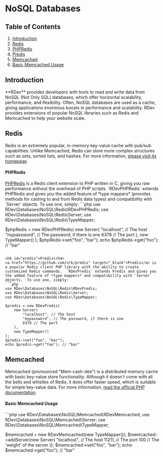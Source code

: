 # NoSQL Databases

## Table of Contents
1. [Introduction](#introduction)
2. [Redis](#redis)
  1. [PHPRedis](#phpredis)
  2. [Predis](#predis)
3. [Memcached](#memcached)
  1. [Basic Memcached Usage](#basic-memcached-usage)

<h2 id="introduction">Introduction</h2>
**RDev** provides developers with tools to read and write data from NoSQL (Not Only SQL) databases, which offer horizontal scalability, performance, and flexibility.  Often, NoSQL databases are used as a cache, giving applications enormous boosts in performance and scalability.  RDev provides extensions of popular NoSQL libraries such as Redis and Memcached to help your website scale.

<h2 id="redis">Redis</h2>
Redis is an extremely popular, in-memory key-value cache with pub/sub capabilities.  Unlike Memcached, Redis can store more complex structures such as sets, sorted lists, and hashes.  For more information, <a href="http://redis.io/" target="_blank">please visit its homepage</a>.

<h4 id="phpredis">PHPRedis</h4>
<a href="https://github.com/phpredis/phpredis" target="_blank">PHPRedis</a> is a Redis client extension to PHP written in C, giving you raw performance without the overhead of PHP scripts.  `RDevPHPRedis` extends PHPRedis and gives you the added feature of *type mappers* (provides methods for casting to and from Redis data types) and compatibility with `Server` objects.  To use one, simply:
```php
use RDev\Databases\NoSQL\Redis\RDevPHPRedis;
use RDev\Databases\NoSQL\Redis\Server;
use RDev\Databases\NoSQL\Redis\TypeMapper;

$phpRedis = new RDevPHPRedis(
    new Server(
        "localhost", // The host
        "mypassword", // The password, if there is one
        6379 // The port
    ),
    new TypeMapper()
);
$phpRedis->set("foo", "bar");
echo $phpRedis->get("foo"); // "bar"
```

<h4 id="predis">Predis</h4>
<a href="https://github.com/nrk/predis" target="_blank">Predis</a> is a popular Redis client PHP library with the ability to create customized Redis commands.  `RDevPredis` extends Predis and gives you the added feature of *type mappers* and compatibility with `Server` objects.  To use one, simply:
```php
use RDev\Databases\NoSQL\Redis\RDevPredis;
use RDev\Databases\NoSQL\Redis\Server;
use RDev\Databases\NoSQL\Redis\TypeMapper;

$predis = new RDevPredis(
    new Server(
        "localhost", // The host
        "mypassword", // The password, if there is one
        6379 // The port
    ),
    new TypeMapper()
);
$predis->set("foo", "bar");
echo $predis->get("foo"); // "bar"
```

<h2 id="memcached">Memcached</h2>
Memcached (pronounced "Mem-cash-dee") is a distributed memory cache with basic key-value store functionality.  Although it doesn't come with all the bells and whistles of Redis, it does offer faster speed, which is suitable for simple key-value data.  For more information, <a href="http://php.net/manual/en/book.memcached.php" target="_blank">read the official PHP documentation</a>.

<h4 id="basic-memcached-usage">Basic Memcached Usage</h4>
```php
use RDev\Databases\NoSQL\Memcached\RDevMemcached;
use RDev\Databases\NoSQL\Memcached\Server;
use RDev\Databases\NoSQL\Memcached\TypeMapper;

$memcached = new RDevMemcached(new TypeMapper());
$memcached->addServer(new Server(
    "localhost", // The host
    11211, // The port
    100 // The 'weight' of the server
));
$memcached->set("foo", "bar");
echo $memcached->get("foo"); // "bar"
```